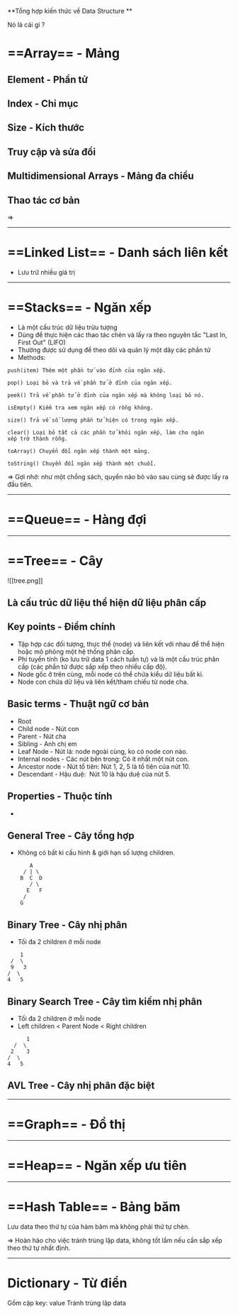 **Tổng hợp kiến thức về Data Structure **

Nó là cái gì ?



# ==Array== - Mảng

## Element - Phần tử

## Index - Chỉ mục

## Size - Kích thước

## Truy cập và sửa đổi

## Multidimensional Arrays - Mảng đa chiều

## Thao tác cơ bản
=> 


---

 
# ==Linked List== - Danh sách liên kết

- Lưu trữ nhiều giá trị 

---

# ==Stacks== - Ngăn xếp

- Là một cấu trúc dữ liệu trừu tượng
- Dùng để thực hiện các thao tác chèn và lấy ra theo nguyên tắc "Last In, First Out" (LIFO)
- Thường được sử dụng để theo dõi và quản lý một dãy các phần tử
- Methods:

```text
push(item) Thêm một phần tử vào đỉnh của ngăn xếp.

pop() Loại bỏ và trả về phần tử ở đỉnh của ngăn xếp.  

peek() Trả về phần tử ở đỉnh của ngăn xếp mà không loại bỏ nó.

isEmpty() Kiểm tra xem ngăn xếp có rỗng không.  

size() Trả về số lượng phần tử hiện có trong ngăn xếp.

clear() Loại bỏ tất cả các phần tử khỏi ngăn xếp, làm cho ngăn  
xếp trở thành rỗng.

toArray() Chuyển đổi ngăn xếp thành một mảng.

toString() Chuyển đổi ngăn xếp thành một chuỗi.
```


=> Gợi nhớ: như một chồng sách, quyển nào bỏ vào sau cùng sẽ được lấy ra đầu tiên.

---

# ==Queue== - Hàng đợi


---

# ==Tree== - Cây

![[tree.png]]

## Là cấu trúc dữ liệu thể hiện dữ liệu phân cấp

## Key points - Điểm chính


- Tập hợp các đối tượng, thực thể (node) và liên kết với nhau để thể hiện hoặc mô phỏng một hệ thống phân cấp.
- Phi tuyến tính (ko lưu trữ data 1 cách tuần tự) và là một cấu trúc phân cấp (các phần tử được sắp xếp theo nhiều cấp độ).
- Node gốc ở trên cùng, mỗi node có thể chứa kiểu dữ liệu bất kì.
- Node con chứa dữ liệu và liên kết/tham chiếu từ node cha.

## Basic terms - Thuật ngữ cơ bản

- Root
- Child node - Nút con
- Parent - Nút cha
- Sibling - Anh chị em
- Leaf Node - Nút lá: node ngoài cùng, ko có node con nào.
- Internal nodes - Các nút bên trong: Có ít nhất một nút con.
- Ancestor node - Nút tổ tiên: Nút 1, 2, 5 là tổ tiên của nút 10.
- Descendant - Hậu duệ:  Nút 10 là hậu duệ của nút 5.

## Properties - Thuộc tính

- 




## General Tree - Cây tổng hợp

- Không có bất kì cấu hình & giới hạn số lượng children.

```
       A
     / | \
    B  C  D
       / \
      E   F
     /
    G
```

## Binary Tree - Cây nhị phân

- Tối đa 2 children ở mỗi node

```
	1
 /  \
 9   3
/  \
4   5

```


## Binary Search Tree - Cây tìm kiếm nhị phân 

- Tối đa 2 children ở mỗi node
- Left children < Parent Node < Right children

```
	  1
  /  \
 2    3
/  \    
4   5

```


## AVL Tree - Cây nhị phân đặc biệt








--- 

# ==Graph== - Đồ thị

---

# ==Heap== - Ngăn xếp ưu tiên

---

# ==Hash Table== - Bảng băm

Lưu data theo thứ tự của hàm băm mà không phải thứ tự chèn.

=> Hoàn hảo cho việc tránh trùng lặp data, không tốt lắm nếu cần sắp xếp theo thứ  tự nhất định.


---

# Dictionary - Từ điển

Gồm cặp key: value
Tránh trùng lặp data